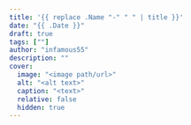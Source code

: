```yaml
---
title: '{{ replace .Name "-" " " | title }}'
date: "{{ .Date }}"
draft: true
tags: [""]
author: "infamous55"
description: ""
cover:
  image: "<image path/url>"
  alt: "<alt text>"
  caption: "<text>"
  relative: false
  hidden: true
---
```


